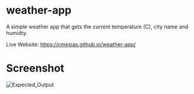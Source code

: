 # weather-app
A simple weather app that gets the current temperature (C), city name and humidty.

Live Website: https://cmesias.github.io/weather-app/

# Screenshot
![Expected_Output](https://github.com/user-attachments/assets/42fba0d8-bc9f-4948-90bd-cdac33dd0cd1)


